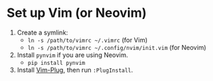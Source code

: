# Set up Vim (or Neovim)

1. Create a symlink:
    - `ln -s /path/to/vimrc ~/.vimrc` (for Vim)
    - `ln -s /path/to/vimrc ~/.config/nvim/init.vim` (for Neovim)
2. Install `pynvim` if you are using Neovim.
    - `pip install pynvim`
3. Install [Vim-Plug](https://github.com/junegunn/vim-plug), then run `:PlugInstall`.
